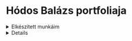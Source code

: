 # Hódos Balázs  portfoliaja






<details><summary>Elkészített munkáim<summary><details>
#### 11évfolyamon elkészített munkák ####




|alkatrészek| típus| db|
|-----------|------|---|
|Ellenállásb|------|18k|